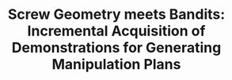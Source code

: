 ---
title: "Screw Geometry meets Bandits: Incremental Acquisition of Demonstrations for Generating Manipulation Plans"
collection: publications
permalink: /publication/Self_Evaluation_RAL_under_review_2024
# excerpt: 'This paper is about fixing template issue #693.'
status: under_review
paperurl: 'https://drive.google.com/file/d/1qAN6sEGuUgwkEd2eEJ1wCLNVLtFz1Vd0/view?usp=drive_link'
---